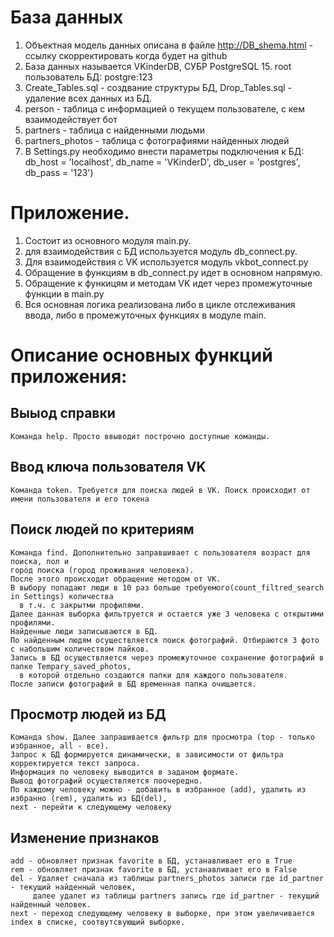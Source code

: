 # База данных 
1. Объектная модель данных описана в файле http://DB_shema.html - ссылку скорректировать когда будет на  github
2. База данных называется VKinderDB, СУБР PostgreSQL 15. root пользователь БД: postgre:123
3. Create_Tables.sql - создвание структуры БД, Drop_Tables.sql - удаление всех данных из БД.
4. person - таблица с информацией о текущем пользователе, с кем взаимодействует бот
5. partners - таблица с найденными людьми
6. partners_photos - таблица с фотографиями найденных людей
7. В Settings.py необходимо внести параметры подключения к БД: 
   db_host = 'localhost', db_name = 'VKinderD', db_user = 'postgres', db_pass = '123')


# Приложение. 
1. Состоит из основного модуля main.py.
2. для взаимодействия с БД используется модуль db_connect.py.
3. Для взаимодействия с VK используется модуль vkbot_connect.py
4. Обращение в функциям в db_connect.py идет в основном напрямую.
5. Обращение к функицям и методам VK идет через промежуточные функции в main.py
6. Вся основная логика реализована либо в цикле отслеживания ввода, либо в промежуточных функциях в модуле main.

# Описание основных функций приложения:
## Выыод справки
    Команда help. Просто ввыводит построчно доступные команды. 
## Ввод ключа пользователя VK
    Команда token. Требуется для поиска людей в VK. Поиск происходит от имени пользователя и его токена
## Поиск людей по критериям
    Команда find. Дополнительно заправшивает с пользователя возраст для поиска, пол и 
    город поиска (город проживания человека).
    После этого происходит обращение методом от VK.
    В выбору попадают люди в 10 раз больше требуемого(count_filtred_search in Settings) количества 
      в т.ч. с закрытми профилями.
    Далее данная выборка фильтруется и остается уже 3 человека с открытими профилями. 
    Найденные люди записываются в БД. 
    По найденным людям осуществляется поиск фотографий. Отбираются 3 фото с набольшим количеством лайков.
    Запись в БД осуществляется через промежуточное сохранение фотографий в папке Tempary_saved_photos, 
      в которой отдельно создаются папки для каждого пользователя. 
    После записи фотографий в БД временная папка очищается. 
## Просмотр людей из БД
    Команда show. Далее запрашивается фильтр для просмотра (top - только избранное, all - все).
    Запрос к БД формируется динамически, в зависимости от фильтра корректируется текст запроса. 
    Информация по человеку выводится в заданом формате.
    Вывод фотографий осуществляется поочередно. 
    По каждому человеку можно - добавить в избранное (add), удалить из избранно (rem), удалить из БД(del), 
    next - перейти к следующему человеку
## Изменение признаков
    add - обновляет признак favorite в БД, устанавливает его в True
    rem - обновляет признак favorite в БД, устанавливает его в False
    del - Удаляет сначала из таблицы partners_photos записи где id_partner - текущий найденный человек, 
         далее удалет из таблицы partners запись где id_partner - текущий найденный человек.
    next - переход следующему человеку в выборке, при этом увеличивается index в списке, соотвутсвующий выборке.
    
    


    
